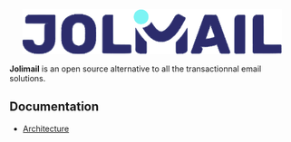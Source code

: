 <p align="center">
  <img height="80" src="resources/logo.svg">
</p>

**Jolimail** is an open source alternative to all the transactionnal email solutions.

## Documentation

- [Architecture](./documentation/architecture.md)
